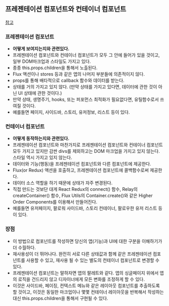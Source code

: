 ## 프레젠테이션 컴포넌트와 컨테이너 컴포넌트

[참고](https://blueshw.github.io/2017/06/26/presentaional-component-container-component/)

### 프레젠테이션 컴포넌트
- **어떻게 보여지는지와 관련있다.**
- 프레젠테이션 컴포넌트와 컨테이너 컴포넌트가 모두 그 안에 들어가 있을 것이고, 일부 DOM마크업과 스타일도 가지고 있다.
- 종종 this.props.children을 통해서 노출된다.
- Flux 액션이나 stores 등과 같은 앱의 나머지 부분들에 의존적이지 않다.
- props를 통해 배타적으로 callback 함수와 데이터를 받는다.
- 상태를 거의 가지고 있지 않다. (만약 상태를 가지고 있다면, 데이터에 관한 것이 아닌 UI 상태에 관한 것이다.)
- 만약 상태, 생명주기, hooks, 또는 퍼포먼스 최적화가 필요없다면, 유틸함수로서 쓰여질 것이다.
- 예를들면 페이지, 사이드바, 스토리, 유저정보, 리스트 등이 있다.


### 컨테이너 컴포넌트
- **어떻게 동작하는지와 관련있다.**
- 프레젠테이션 컴포넌트와 마찬가지로 프레젠테이션 컴포넌트와 컨테이너 컴포넌트 모두 가지고 있지만 감싼 divs를 제외하고는 DOM 마크업을 가지고 있지 않는다.  
  스타일 역시 가지고 있지 않는다.
- 데이터와 기능(행동)을 프레젠테이션 컴포넌트와 다른 컴포넌트에 제공한다.
- Flux(or Redux) 액션을 호출하고, 프레젠테이션 컴포넌트에 콜백함수로써 제공한다.
- 데이터 소스 역할을 하기 때문에 상태가 자주 변경된다.
- 직접 만드는 것보단 대게 React Redux의 connect() 함수, Relay의 createContainer() 함수, Flux Utils의 Container.create()와 같은 Higher Order Components를 이용해서 만들어진다.
- 예를들면 유저페이지, 팔로워 사이드바, 스토리 컨테이너, 팔로우한 유저 리스트 등이 있다.


### 장점
- 이 방법으로 컴포넌트를 작성하면 당신의 앱(기능)과 UI에 대한 구분을 이해하기가 더 수월하다.
- 재사용성이 더 뛰어나다. 완전히 서로 다른 상태값과 함께 같은 프레젠테이션 컴포넌트를 사용할 수 있고, 재사용 될 수 있는 별도의 컨테이너 컴포넌트로 변경할 수 있다.
- 프레젠테이션 컴포넌트는 말하자면 앱의 팔레트와 같다. 앱의 싱글페이지 위에서 앱의 로직을 건드리지 않고 디자이너에게 모든 변화를 조정하게 할 수 있다.
- 이것은 사이드바, 페이징, 컨텍스트 메뉴와 같은 레이아웃 컴포넌트를 추출하도록 할 것이고, 이것은 동일한 마크업이나 몇몇 컨테이너 레이아웃을 반복해서 작성하는 대신 this.props.children을 통해서 구현될 수 있다.
